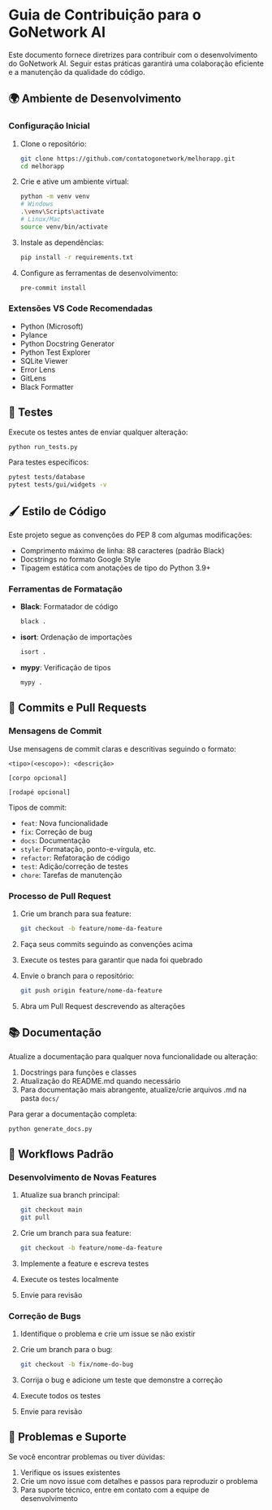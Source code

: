 # Guia de Contribuição para o GoNetwork AI

Este documento fornece diretrizes para contribuir com o desenvolvimento do GoNetwork AI. Seguir estas práticas garantirá uma colaboração eficiente e a manutenção da qualidade do código.

## 🌍 Ambiente de Desenvolvimento

### Configuração Inicial

1. Clone o repositório:
   ```bash
   git clone https://github.com/contatogonetwork/melhorapp.git
   cd melhorapp
   ```

2. Crie e ative um ambiente virtual:
   ```bash
   python -m venv venv
   # Windows
   .\venv\Scripts\activate
   # Linux/Mac
   source venv/bin/activate
   ```

3. Instale as dependências:
   ```bash
   pip install -r requirements.txt
   ```

4. Configure as ferramentas de desenvolvimento:
   ```bash
   pre-commit install
   ```

### Extensões VS Code Recomendadas

- Python (Microsoft)
- Pylance
- Python Docstring Generator
- Python Test Explorer
- SQLite Viewer
- Error Lens
- GitLens
- Black Formatter

## 🧪 Testes

Execute os testes antes de enviar qualquer alteração:

```bash
python run_tests.py
```

Para testes específicos:

```bash
pytest tests/database
pytest tests/gui/widgets -v
```

## 🖌️ Estilo de Código

Este projeto segue as convenções do PEP 8 com algumas modificações:

- Comprimento máximo de linha: 88 caracteres (padrão Black)
- Docstrings no formato Google Style
- Tipagem estática com anotações de tipo do Python 3.9+

### Ferramentas de Formatação

- **Black**: Formatador de código
  ```bash
  black .
  ```

- **isort**: Ordenação de importações
  ```bash
  isort .
  ```

- **mypy**: Verificação de tipos
  ```bash
  mypy .
  ```

## 📝 Commits e Pull Requests

### Mensagens de Commit

Use mensagens de commit claras e descritivas seguindo o formato:

```
<tipo>(<escopo>): <descrição>

[corpo opcional]

[rodapé opcional]
```

Tipos de commit:
- `feat`: Nova funcionalidade
- `fix`: Correção de bug
- `docs`: Documentação
- `style`: Formatação, ponto-e-vírgula, etc.
- `refactor`: Refatoração de código
- `test`: Adição/correção de testes
- `chore`: Tarefas de manutenção

### Processo de Pull Request

1. Crie um branch para sua feature:
   ```bash
   git checkout -b feature/nome-da-feature
   ```

2. Faça seus commits seguindo as convenções acima
3. Execute os testes para garantir que nada foi quebrado
4. Envie o branch para o repositório:
   ```bash
   git push origin feature/nome-da-feature
   ```
5. Abra um Pull Request descrevendo as alterações

## 📚 Documentação

Atualize a documentação para qualquer nova funcionalidade ou alteração:

1. Docstrings para funções e classes
2. Atualização do README.md quando necessário
3. Para documentação mais abrangente, atualize/crie arquivos .md na pasta `docs/`

Para gerar a documentação completa:

```bash
python generate_docs.py
```

## 🔄 Workflows Padrão

### Desenvolvimento de Novas Features

1. Atualize sua branch principal:
   ```bash
   git checkout main
   git pull
   ```

2. Crie um branch para sua feature:
   ```bash
   git checkout -b feature/nome-da-feature
   ```

3. Implemente a feature e escreva testes
4. Execute os testes localmente
5. Envie para revisão

### Correção de Bugs

1. Identifique o problema e crie um issue se não existir
2. Crie um branch para o bug:
   ```bash
   git checkout -b fix/nome-do-bug
   ```

3. Corrija o bug e adicione um teste que demonstre a correção
4. Execute todos os testes
5. Envie para revisão

## 📱 Problemas e Suporte

Se você encontrar problemas ou tiver dúvidas:

1. Verifique os issues existentes
2. Crie um novo issue com detalhes e passos para reproduzir o problema
3. Para suporte técnico, entre em contato com a equipe de desenvolvimento
